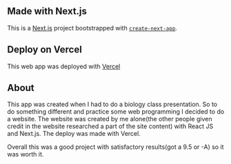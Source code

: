 
## Made with Next.js

This is a [Next.js](https://nextjs.org/) project bootstrapped with [`create-next-app`](https://github.com/vercel/next.js/tree/canary/packages/create-next-app).

## Deploy on Vercel

This web app was deployed with [Vercel](https://vercel.com/)

## About

  This app was created when I had to do a biology class presentation. So to do something different and practice some web programming I decided to do a website.
  The website was created by me alone(the other people given credit in the website researched a part of the site content) with React JS and Next.js.
  The deploy was made with Vercel.
  
  Overall this was a good project with satisfactory results(got a 9.5 or -A) so it was worth it. 
